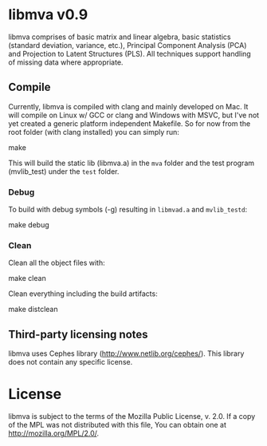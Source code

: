 # libmva v0.9

libmva comprises of basic matrix and linear algebra, basic statistics (standard 
deviation, variance, etc.), Principal Component Analysis (PCA) and Projection to
Latent Structures (PLS).  All techniques support handling of missing data where
appropriate.

## Compile
Currently, libmva is compiled with clang and mainly developed on Mac.  It will compile on Linux w/ GCC or clang and Windows with MSVC, but I've not yet created a generic platform independent Makefile. So for now from the root folder (with clang installed) you can simply run:

  make
  
This will build the static lib (libmva.a) in the `mva` folder and the test program (mvlib_test) under the `test` folder.

### Debug

To build with debug symbols (-g) resulting in `libmvad.a` and `mvlib_testd`:
  
  make debug
  
### Clean

Clean all the object files with:

  make clean
  
Clean everything including the build artifacts:

  make distclean

## Third-party licensing notes

libmva uses Cephes library (http://www.netlib.org/cephes/).  This library does 
not contain any specific license. 

# License

libmva is subject to the terms of the Mozilla Public
License, v. 2.0. If a copy of the MPL was not distributed with this
file, You can obtain one at http://mozilla.org/MPL/2.0/.


